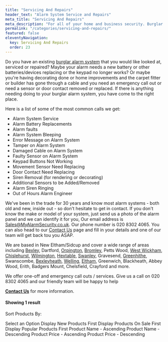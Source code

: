 ```yaml
---
title: "Servicing And Repairs"
header_text: "Alarm System Service and Repairs"
meta_title: "Servicing And Repairs"
meta_description: "For all of your home and business security. Burglar Alarm Servicing, Burglar Alarm Installation, Alarm Battery and CCTV. Call 020 8302 4065"
permalink: "/categories/servicing-and-repairs/"
featured: false
eleventyNavigation:
  key: Servicing And Repairs
  order: 23
---
```


Do you have an existing [burglar alarm system](burglar-alarms.php.html) that you would like looked at, serviced or repaired? Maybe your alarm needs a new battery or other batteries/devices replacing or the keypad no longer works? Or maybe you\'re having decorating done or home improvements and the carpet fitter or builder has gone through a cable and you need an emergency call out or need a sensor or door contact removed or replaced. If there is anything needing doing to your burglar alarm system, you have come to the right place.

Here is a list of some of the most common calls we get:

-   Alarm System Service
-   Alarm Battery Replacements
-   Alarm faults
-   Alarm System Bleeping
-   Error Message on Alarm System
-   Tamper on Alarm System
-   Damaged Cable on Alarm System
-   Faulty Sensor on Alarm System
-   Keypad Buttons Not Working
-   Movement Sensor Need Replacing
-   Door Contact Need Replacing
-   Siren Removal (for rendering or decorating)
-   Additional Sensors to be Added/Removed
-   Alarm Siren Ringing
-   Out of Hours Alarm Engineer

We\'ve been in the trade for 30 years and know most alarm systems - both old and new, inside out - so don\'t hesitate to get in contact. If you don\'t know the make or model of your system, just send us a photo of the alarm panel and we can identify it for you, Our email address is Sales@MyAlarmSecurity.co.uk. Our phone number is 020 8302 4065. You can also head to our [Contact Us](/contact/) page and fill in your details and one of our team will get back tou you ASAP.

We are based in New Eltham/Sidcup and cover a wide range of areas including [Bexley](/pages/bexley/), Dartford, [Orpington](/pages/orpington/), [Bromley](/pages/bromley/), Petts Wood, [West Wickham](/pages/west-wickham/), [Chislehurst](/pages/chislehurst/), [Wilmington](/pages/wilmington/), [Hextable](/pages/hextable/), [Swanley](/pages/swanley/), Gravesend, [Greenhithe](/pages/greenhithe/), Swanscombe, [Bexleyheath](/pages/bexleyheath/), [Welling](/pages/welling/), [Eltham](/pages/eltham/), Greenwich, Blackheath, Abbey Wood, Erith, Badgers Mount, Chelsfield, Crayford and more.

We offer one-off and emergency call outs / services. Give us a call on 020 8302 4065 and our friendly team will be happy to help

[**Contact Us**](/contact/) for more information.

#### Showing 1 result

Sort Products By:

Select an Option Display New Products First Display Products On Sale First Display Popular Products First Product Name - Ascending Product Name - Descending Product Price - Ascending Product Price - Descending